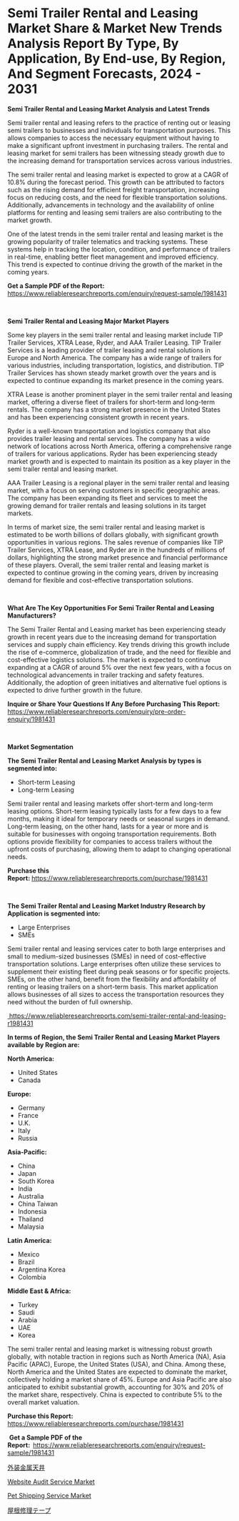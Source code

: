 <p><h1>Semi Trailer Rental and Leasing Market Share & Market New Trends Analysis Report By Type, By Application, By End-use, By Region, And Segment Forecasts, 2024 - 2031</h1></p><p><strong>Semi Trailer Rental and Leasing Market Analysis and Latest Trends</strong></p>
<p><p>Semi trailer rental and leasing refers to the practice of renting out or leasing semi trailers to businesses and individuals for transportation purposes. This allows companies to access the necessary equipment without having to make a significant upfront investment in purchasing trailers. The rental and leasing market for semi trailers has been witnessing steady growth due to the increasing demand for transportation services across various industries. </p><p>The semi trailer rental and leasing market is expected to grow at a CAGR of 10.8% during the forecast period. This growth can be attributed to factors such as the rising demand for efficient freight transportation, increasing focus on reducing costs, and the need for flexible transportation solutions. Additionally, advancements in technology and the availability of online platforms for renting and leasing semi trailers are also contributing to the market growth.</p><p>One of the latest trends in the semi trailer rental and leasing market is the growing popularity of trailer telematics and tracking systems. These systems help in tracking the location, condition, and performance of trailers in real-time, enabling better fleet management and improved efficiency. This trend is expected to continue driving the growth of the market in the coming years.</p></p>
<p><strong>Get a Sample PDF of the Report:&nbsp;</strong> <a href="https://www.reliableresearchreports.com/enquiry/request-sample/1981431">https://www.reliableresearchreports.com/enquiry/request-sample/1981431</a></p>
<p>&nbsp;</p>
<p><strong>Semi Trailer Rental and Leasing Major Market Players</strong></p>
<p><p>Some key players in the semi trailer rental and leasing market include TIP Trailer Services, XTRA Lease, Ryder, and AAA Trailer Leasing. TIP Trailer Services is a leading provider of trailer leasing and rental solutions in Europe and North America. The company has a wide range of trailers for various industries, including transportation, logistics, and distribution. TIP Trailer Services has shown steady market growth over the years and is expected to continue expanding its market presence in the coming years.</p><p>XTRA Lease is another prominent player in the semi trailer rental and leasing market, offering a diverse fleet of trailers for short-term and long-term rentals. The company has a strong market presence in the United States and has been experiencing consistent growth in recent years.</p><p>Ryder is a well-known transportation and logistics company that also provides trailer leasing and rental services. The company has a wide network of locations across North America, offering a comprehensive range of trailers for various applications. Ryder has been experiencing steady market growth and is expected to maintain its position as a key player in the semi trailer rental and leasing market.</p><p>AAA Trailer Leasing is a regional player in the semi trailer rental and leasing market, with a focus on serving customers in specific geographic areas. The company has been expanding its fleet and services to meet the growing demand for trailer rentals and leasing solutions in its target markets.</p><p>In terms of market size, the semi trailer rental and leasing market is estimated to be worth billions of dollars globally, with significant growth opportunities in various regions. The sales revenue of companies like TIP Trailer Services, XTRA Lease, and Ryder are in the hundreds of millions of dollars, highlighting the strong market presence and financial performance of these players. Overall, the semi trailer rental and leasing market is expected to continue growing in the coming years, driven by increasing demand for flexible and cost-effective transportation solutions.</p></p>
<p>&nbsp;</p>
<p><strong>What Are The Key Opportunities For Semi Trailer Rental and Leasing Manufacturers?</strong></p>
<p><p>The Semi Trailer Rental and Leasing market has been experiencing steady growth in recent years due to the increasing demand for transportation services and supply chain efficiency. Key trends driving this growth include the rise of e-commerce, globalization of trade, and the need for flexible and cost-effective logistics solutions. The market is expected to continue expanding at a CAGR of around 5% over the next few years, with a focus on technological advancements in trailer tracking and safety features. Additionally, the adoption of green initiatives and alternative fuel options is expected to drive further growth in the future.</p></p>
<p><strong>Inquire or Share Your Questions If Any Before Purchasing This Report:</strong> <a href="https://www.reliableresearchreports.com/enquiry/pre-order-enquiry/1981431">https://www.reliableresearchreports.com/enquiry/pre-order-enquiry/1981431</a></p>
<p>&nbsp;</p>
<p><strong>Market Segmentation</strong></p>
<p><strong>The Semi Trailer Rental and Leasing Market Analysis by types is segmented into:</strong></p>
<p><ul><li>Short-term Leasing</li><li>Long-term Leasing</li></ul></p>
<p><p>Semi trailer rental and leasing markets offer short-term and long-term leasing options. Short-term leasing typically lasts for a few days to a few months, making it ideal for temporary needs or seasonal surges in demand. Long-term leasing, on the other hand, lasts for a year or more and is suitable for businesses with ongoing transportation requirements. Both options provide flexibility for companies to access trailers without the upfront costs of purchasing, allowing them to adapt to changing operational needs.</p></p>
<p><strong>Purchase this Report:&nbsp;</strong><a href="https://www.reliableresearchreports.com/purchase/1981431">https://www.reliableresearchreports.com/purchase/1981431</a></p>
<p>&nbsp;</p>
<p><strong>The Semi Trailer Rental and Leasing Market Industry Research by Application is segmented into:</strong></p>
<p><ul><li>Large Enterprises</li><li>SMEs</li></ul></p>
<p><p>Semi trailer rental and leasing services cater to both large enterprises and small to medium-sized businesses (SMEs) in need of cost-effective transportation solutions. Large enterprises often utilize these services to supplement their existing fleet during peak seasons or for specific projects. SMEs, on the other hand, benefit from the flexibility and affordability of renting or leasing trailers on a short-term basis. This market application allows businesses of all sizes to access the transportation resources they need without the burden of full ownership.</p></p>
<p><a href="https://www.reliableresearchreports.com/semi-trailer-rental-and-leasing-r1981431">&nbsp;https://www.reliableresearchreports.com/semi-trailer-rental-and-leasing-r1981431</a></p>
<p><strong>In terms of Region, the Semi Trailer Rental and Leasing Market Players available by Region are:</strong></p>
<p>
    <p> <strong> North America: </strong>
        <ul>
            <li>United States</li>
            <li>Canada</li>
        </ul>
        </p> 
    <p> <strong> Europe: </strong>
        <ul>
            <li>Germany</li>
            <li>France</li>
            <li>U.K.</li>
            <li>Italy</li>
            <li>Russia</li>
        </ul>
        </p> 
    <p> <strong> Asia-Pacific: </strong>
        <ul>
            <li>China</li>
            <li>Japan</li>
            <li>South Korea</li>
            <li>India</li>
            <li>Australia</li>
            <li>China Taiwan</li>
            <li>Indonesia</li>
            <li>Thailand</li>
            <li>Malaysia</li>
        </ul>
        </p> 
    <p> <strong> Latin America: </strong>
        <ul>
            <li>Mexico</li>
            <li>Brazil</li>
            <li>Argentina Korea</li>
            <li>Colombia</li>
        </ul>
        </p> 
    <p> <strong> Middle East & Africa: </strong>
        <ul>
            <li>Turkey</li>
            <li>Saudi</li>
            <li>Arabia</li>
            <li>UAE</li>
            <li>Korea</li>
        </ul>
    </p>
    </p>
<p><p>The semi trailer rental and leasing market is witnessing robust growth globally, with notable traction in regions such as North America (NA), Asia Pacific (APAC), Europe, the United States (USA), and China. Among these, North America and the United States are expected to dominate the market, collectively holding a market share of 45%. Europe and Asia Pacific are also anticipated to exhibit substantial growth, accounting for 30% and 20% of the market share, respectively. China is expected to contribute 5% to the overall market valuation.</p></p>
<p><strong>Purchase this Report: </strong><a href="https://www.reliableresearchreports.com/purchase/1981431">https://www.reliableresearchreports.com/purchase/1981431</a></p>
<p>&nbsp;<strong>Get a Sample PDF of the Report:&nbsp;&nbsp;</strong><a href="https://www.reliableresearchreports.com/enquiry/request-sample/1981431">https://www.reliableresearchreports.com/enquiry/request-sample/1981431</a></p>
<p><strong></strong></p>
<p><p><a href="https://github.com/zekaoe592392/Market-Research-Report-List-2/blob/main/761060030392.md">外装金属天井</a></p><p><a href="https://www.linkedin.com/pulse/website-audit-service-market-insight-trends-growth-forecasted-5amrf?trackingId=l%2BxRTQ9iKTfyW8YwObJByw%3D%3D">Website Audit Service Market</a></p><p><a href="https://www.linkedin.com/pulse/pet-shipping-service-market-comprehensive-assessment-type-application-zkgof?trackingId=Xfm5JGRu1p74OI%2F7GDy5Hw%3D%3D">Pet Shipping Service Market</a></p><p><a href="https://github.com/charm854/Market-Research-Report-List-1/blob/main/230632030391.md">屋根修理テープ</a></p></p>